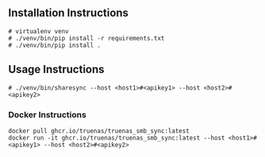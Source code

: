 ## Installation Instructions

```
# virtualenv venv
# ./venv/bin/pip install -r requirements.txt
# ./venv/bin/pip install .
```

## Usage Instructions

```
# ./venv/bin/sharesync --host <host1>#<apikey1> --host <host2>#<apikey2>
```

### Docker Instructions
```
docker pull ghcr.io/truenas/truenas_smb_sync:latest
docker run -it ghcr.io/truenas/truenas_smb_sync:latest --host <host1>#<apikey1> --host <host2>#<apikey2>
```
